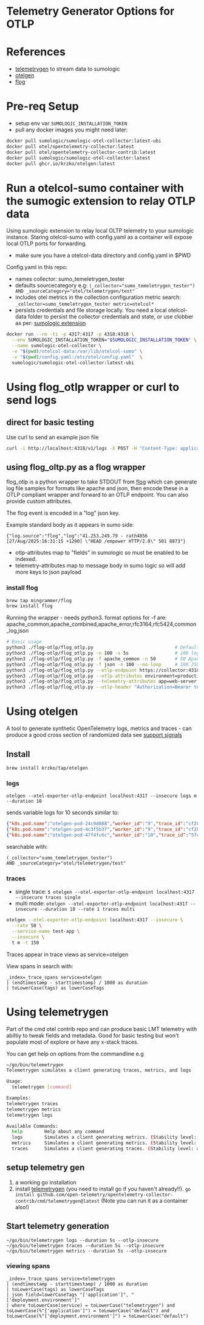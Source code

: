 # Telemetry Generator Options for OTLP

# References
- [telemetrygen](https://github.com/open-telemetry/opentelemetry-collector-contrib/tree/main/cmd/telemetrygen) to stream data to sumologic
- [otelgen](https://github.com/krzko/otelgen)
- [flog](https://github.com/mingrammer/flog)

# Pre-req Setup
- setup env var ```SUMOLOGIC_INSTALLATION_TOKEN```
- pull any docker images you might need later:
```bash
docker pull sumologic/sumologic-otel-collector:latest-ubi
docker pull otel/opentelemetry-collector:latest
docker pull otel/opentelemetry-collector-contrib:latest
docker pull sumologic/sumologic-otel-collector:latest
docker pull ghcr.io/krzko/otelgen:latest
```

# Run a otelcol-sumo container with the sumogic extension to relay OTLP data
Using sumologic extension to relay local OLTP telemetry to your sumologic instance. Staring otelcol-sumo with config.yaml as a container will expose local OTLP ports for forwarding.
- make sure you have a otelcol-data directory and config.yaml in $PWD

Config.yaml in this repo:
- names collector:  sumo_temeletrygen_tester
- defaults sourcecategory e.g: ```(_collector="sumo_temeletrygen_tester") AND _sourceCategory="otel/telemetrygen/test"```
- includes otel metrics in the collection configuration metric search: ```_collector=sumo_temeletrygen_tester metric=otelcol*```
- persists credentials and file storage locally. You need a local otelcol-data folder to persist the collector credentials and state, or use clobber as per: [sumologic extension](https://github.com/open-telemetry/opentelemetry-collector-contrib/tree/main/extension/sumologicextension)

```bash
docker run --rm -ti -p 4317:4317 -p 4318:4318 \
  --env SUMOLOGIC_INSTALLATION_TOKEN="$SUMOLOGIC_INSTALLATION_TOKEN" \
  --name sumologic-otel-collector \
  -v "$(pwd)/otelcol-data:/var/lib/otelcol-sumo" \
  -v "$(pwd)/config.yaml:/etc/otel/config.yaml"  \
  sumologic/sumologic-otel-collector:latest-ubi
```

# Using flog_otlp wrapper or curl to send logs 

## direct for basic testing
Use curl to send an example json file

```bash
curl -i http://localhost:4318/v1/logs -X POST -H "Content-Type: application/json" -d @log.json
```

## using flog_oltp.py as a flog wrapper
flog_otlp is a python wrapper to take STDOUT from [flog](https://github.com/mingrammer/flog) which can generate log file samples for formats like apache and json, then encode these in a OTLP compliant wrapper and forward to an OTLP endpoint. You can also provide custom attributes.

The flog event is encoded in a "log" json key.

Example standard body as it appears in sumo side:

```
{"log.source":"flog","log":"41.253.249.79 - rath4856 [27/Aug/2025:16:31:15 +1200] \"HEAD /empower HTTP/2.0\" 501 8873"}
```

- otlp-attributes map to "fields" in sumologic so must be enabled to be indexed.
- telemetry-attributes map to message body in sumo logic so will add more keys to json payload

### install flog

```bash
brew tap mingrammer/flog
brew install flog
```

Running the wrapper - needs python3.
format options for -f are: apache_common,apache_combined,apache_error,rfc3164,rfc5424,common_log,json

```bash
# Basic usage
python3 ./flog-otlp/flog_otlp.py                              # Default: 200 logs over 10 seconds
python3 ./flog-otlp/flog_otlp.py -n 100 -s 5s                 # 100 logs over 5 seconds  
python3 ./flog-otlp/flog_otlp.py -f apache_common -n 50       # 50 Apache common format logs
python3 ./flog-otlp/flog_otlp.py -f json -n 100 --no-loop     # 100 JSON logs, no infinite loop
python3 ./flog-otlp/flog_otlp.py --otlp-endpoint https://collector:4318/v1/logs  # Custom endpoint
python3 ./flog-otlp/flog_otlp.py --otlp-attributes environment=production --otlp-attributes region=us-east-1
python3 ./flog-otlp/flog_otlp.py --telemetry-attributes app=web-server --telemetry-attributes debug=true
python3 ./flog-otlp/flog_otlp.py --otlp-header "Authorization=Bearer token123" --otlp-header "X-Custom=value"
```

# Using otelgen
A tool to generate synthetic OpenTelemetry logs, metrics and traces - can produce a good cross section of randomized data see [support signals](https://github.com/krzko/otelgen?tab=readme-ov-file#supported-signals)

## Install
```
brew install krzko/tap/otelgen
```

### logs
```otelgen --otel-exporter-otlp-endpoint localhost:4317 --insecure logs m --duration 10```

sends variable logs for 10 seconds similar to:
```json
{"k8s.pod.name":"otelgen-pod-24c9d088","worker_id":"9","trace_id":"cf282f94f3b07f885189c28bab3682de","k8s.container.name":"otelgen","http.target":"/api/v1/resource/9","phase":"processing","k8s.namespace.name":"default","http.method":"POST","trace_flags":"01","span_id":"a2ef7ea8b6630b9d","http.status_code":500,"service.name":"otelgen","log":"Log 9: Fatal phase: processing"}
{"k8s.pod.name":"otelgen-pod-4c3f5b37","worker_id":"9","trace_id":"cf282f94f3b07f885189c28bab3682de","k8s.container.name":"otelgen","http.target":"/api/v1/resource/9","phase":"finish","k8s.namespace.name":"default","http.method":"POST","trace_flags":"01","span_id":"97763624c8cf864e","http.status_code":403,"service.name":"otelgen","log":"Log 9: Warn phase: finish"}
{"k8s.pod.name":"otelgen-pod-47f4fc6c","worker_id":"10","trace_id":"5fe9e2b4a2812354fed8755ed17b15a9","k8s.container.name":"otelgen","http.target":"/api/v1/resource/10","phase":"processing","k8s.namespace.name":"default","http.method":"GET","trace_flags":"01","span_id":"65e717d99c655c4a","http.status_code":200,"service.name":"otelgen","log":"Log 10: Info phase: processing"}
```

searchable with:

```
(_collector="sumo_temeletrygen_tester")
AND _sourceCategory="otel/telemetrygen/test"
```

### traces

- single trace: ```$ otelgen --otel-exporter-otlp-endpoint localhost:4317 --insecure traces single```
- multi mode: ```otelgen --otel-exporter-otlp-endpoint localhost:4317 --insecure --duration 10 --rate 1 traces multi```

```bash
otelgen --otel-exporter-otlp-endpoint localhost:4317 --insecure \
  --rate 50 \
  --service-name test-app \
  --insecure \
  t m -t 150
  ```

Traces appear in trace views as service=otelgen

View spans in search with:

```
_index=_trace_spans service=otelgen 
| (endtimestamp - starttimestamp) / 1000 as duration
| toLowerCase(tags) as lowerCaseTags
```

# Using telemetrygen

Part of the cmd otel contrib repo and can produce basic LMT telemetry with abiltiy to tweak fields and metadata.
Good for basic testing but won't populate most of explore or have any x-stack traces.

You can get help on options from the commandline e.g

```bash
~/go/bin/telemetrygen 
Telemetrygen simulates a client generating traces, metrics, and logs

Usage:
  telemetrygen [command]

Examples:
telemetrygen traces
telemetrygen metrics
telemetrygen logs

Available Commands:
  help        Help about any command
  logs        Simulates a client generating metrics. (Stability level: development)
  metrics     Simulates a client generating metrics. (Stability level: development)
  traces      Simulates a client generating traces. (Stability level: alpha)
  ```

## setup telemetry gen
1. a working go installation
2. install [telemetrygen](https://github.com/open-telemetry/opentelemetry-collector-contrib/tree/main/cmd/telemetrygen) (you need to install go if you haven't already!!). ```go install github.com/open-telemetry/opentelemetry-collector-contrib/cmd/telemetrygen@latest```
(Note you can run it as a container also!)

## Start telemetry generation
```
~/go/bin/telemetrygen logs --duration 5s --otlp-insecure
~/go/bin/telemetrygen traces --duration 5s --otlp-insecure
~/go/bin/telemetrygen metrics --duration 5s --otlp-insecure
```

### viewing spans
```
_index=_trace_spans service=telemetrygen
| (endtimestamp - starttimestamp) / 1000 as duration
| toLowerCase(tags) as lowerCaseTags
| json field=lowerCaseTags "['application']", "['deployment.environment']"
| where toLowerCase(service) = toLowerCase("telemetrygen") and toLowerCase(%"['application']") = toLowerCase("default") and toLowerCase(%"['deployment.environment']") = toLowerCase("default")
```


